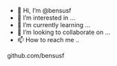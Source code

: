 - 👋 Hi, I’m @bensusf
- 👀 I’m interested in ...
- 🌱 I’m currently learning ...
- 💞️ I’m looking to collaborate on ...
- 📫 How to reach me ..

<!---
bensusf/bensusf is a ✨ special ✨ repository because its `README.md` (this file) appears on your GitHub profile.
You can click the Preview link to take a look at your changes.
--->github.com/bensusf
